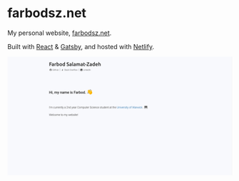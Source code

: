 # farbodsz.net

My personal website, [farbodsz.net](https://www.farbodsz.net/).

Built with [React](https://reactjs.org/) & [Gatsby](https://www.gatsbyjs.org/), and hosted with [Netlify](https://www.netlify.com/).

![demo screenshot](https://github.com/farbodsz/farbodsz.net/blob/master/screenshot.png?raw=true)
